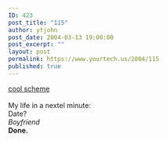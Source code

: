 ```yaml
---
ID: 423
post_title: "115"
author: ytjohn
post_date: 2004-03-13 19:00:00
post_excerpt: ""
layout: post
permalink: https://www.yourtech.us/2004/115
published: true
---
```

<a href="http://www.sqbnet.net/index.php?sqb_text=%23FFcc00&amp;sqb_bgcolor=%23000000&amp;sqb_link=%23FF9900&amp;sqb_vlink=%23FF9900&amp;sqb_alink=%230066CC&amp;sqb_img=media%2Fcomputing_monk.gif">cool scheme</a><br /><br />
My life in a nextel minute:<br />
Date?<br />
<i>Boyfriend</i><br />
<b>Done.</b>